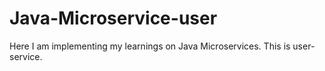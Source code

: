 # Java-Microservice-user
Here I am implementing my learnings on Java Microservices. This is user-service. 
